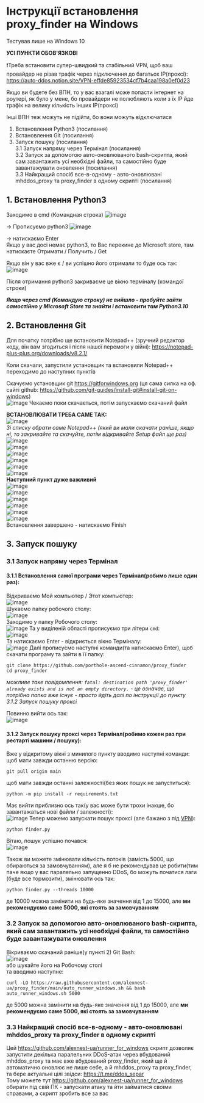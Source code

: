 # Інструкції встановлення proxy_finder на Windows

Тестував лише на Windows 10  
  
**УСІ ПУНКТИ ОБОВ'ЯЗКОВІ**

❗️Треба встановити супер-швидкий та стабільний VPN, щоб ваш провайдер не різав трафік через підключення до багатьох ІР(проксі):
https://auto-ddos.notion.site/VPN-effde85923534cf7b4caa198a0ef0d23

Якщо ви будете без ВПН, то у вас взагалі може попасти інтернет на роутері, як було у мене, бо провайдери не полюбляють коли з їх ІР йде трафік на велику кількість інших ІР(проксі)

Інші ВПН теж можуть не підійти, бо вони можуть відключатися 

1. Встановлення Python3 (посилання)  
2. Встановлення Git (посилання)  
3. Запуск пошуку (посилання)  
3.1 Запуск напряму через Термінал (посилання)  
3.2 Запуск за допомогою авто-оновлюваного bash-скрипта, який сам завантажить усі необхідні файли, та самостійно буде завантажувати оновлення (посилання)  
3.3 Найкращий спосіб все-в-одному - авто-оновлювані mhddos_proxy та proxy_finder в одному скрипті (посилання)  

## 1. Встановлення Python3

Заходимо в cmd (Командная строка)
![image](https://user-images.githubusercontent.com/74729549/167741362-be1ec067-bd71-45b3-9264-5baeba0e844b.png)  

-> Прописуємо python3
![image](https://user-images.githubusercontent.com/74729549/167741398-9439e1b7-bffe-4964-bb70-91a5b4b83ba5.png)  


 -> натискаємо Enter  
Якщо у вас досі немає python3, то Вас перекине до Microsoft store, там натискаєте Отримати / Получить / Get  

Якщо він у вас вже є / ви успішно його отримали то буде ось так: 
![image](https://user-images.githubusercontent.com/74729549/167741390-8f4ef0b7-f958-4ed1-be40-5877a2f0865d.png)  

Після отримання python3 закриваєме це вікно терміналу (командої строки)  

***Якщо через cmd (Командую строку) не вийшло - пробуйте зайти самостійно у Microsoft Store та знайти і встановити там Python3.10***  

## 2. Встановлення Git

Для початку потрібно ще встановити Notepad++ (зручний редактор коду, він вам згодиться і після нашої перемоги у війні): https://notepad-plus-plus.org/downloads/v8.2.1/    

Коли скачали, запустили установщик та встановили Notepad++ переходимо до наступних пунктів  


Скачуємо установщик git https://gitforwindows.org (ця сама силка на оф. сайті github: https://github.com/git-guides/install-git#install-git-on-windows)  
![image](https://user-images.githubusercontent.com/74729549/167741764-3660a1e0-a79b-4460-aae9-28309ce97c9b.png)
Чекаємо поки скачається, потім запускаємо скачаний файл  

**ВСТАНОВЛЮВАТИ ТРЕБА САМЕ ТАК:**  
![image](https://user-images.githubusercontent.com/74729549/167741828-a3e1c5aa-a3fb-4d95-8705-778a99bda68b.png)  
*Зі списку обрати саме Notepad++ (який ви мали скачати раніше, якщо ні, то закривайте та скачуйте, потім відкривайте Setup файл ще раз)*  
![image](https://user-images.githubusercontent.com/74729549/167741841-b6ceb31a-ded8-41b2-be9c-cab1846791d9.png)  
![image](https://user-images.githubusercontent.com/74729549/167741883-62ecddc4-fffd-405d-a682-a06d6f1edac5.png)  
![image](https://user-images.githubusercontent.com/74729549/167741889-d160c8d2-420a-47bf-987a-9235595ee5b5.png)  
![image](https://user-images.githubusercontent.com/74729549/167741908-cc985a8d-d466-4154-9734-2c9ed1ed50fe.png)  
![image](https://user-images.githubusercontent.com/74729549/167741917-fbc39aed-f3d4-4353-9cea-2fcee1661d8a.png)  
![image](https://user-images.githubusercontent.com/74729549/167741931-ad1cf34c-e49c-41d8-8eb3-8d4119339860.png)  
**Наступний пункт дуже важливий**  
![image](https://user-images.githubusercontent.com/74729549/167741966-7c035bac-9276-42db-ac09-a2957d402f69.png)  
![image](https://user-images.githubusercontent.com/74729549/167741976-48a7e397-f977-42ec-9292-29801708c865.png)  
![image](https://user-images.githubusercontent.com/74729549/167741988-eef8bbf5-6b6c-42cb-971e-4c5b124658cb.png)  
![image](https://user-images.githubusercontent.com/74729549/167741994-93162b55-1931-40e3-82f6-e4a0c768cd9d.png)  
![image](https://user-images.githubusercontent.com/74729549/167742004-c0eaab28-9d27-4f31-9325-9c7d76b2c014.png)  
![image](https://user-images.githubusercontent.com/74729549/167742017-25f7d530-593f-41bf-a226-e5948151a9a1.png)  
Встановлення завершено - натискаємо Finish  

## 3. Запуск пошуку
### 3.1 Запуск напряму через Термінал
#### 3.1.1 Встановлення самої програми через Термінал(робимо лише один раз):
Відкриваємо Мой компьютер / Этот компьютер:  
![image](https://user-images.githubusercontent.com/74729549/167746227-6192c1d6-f895-4b01-98fc-98ddf9378fdb.png)  
Шукаємо папку робочого столу:  
![image](https://user-images.githubusercontent.com/74729549/167746244-f3b98d9d-bf07-46a3-8d31-77b9bb400301.png)  
Заходимо у папку Робочого столу:  
![image](https://user-images.githubusercontent.com/74729549/167746271-fbd5b687-1a03-4b21-a016-4593f4fdba56.png)
Та у виділеній області прописуємо три літери `cmd`:  
![image](https://user-images.githubusercontent.com/74729549/167746307-ec4a0331-2536-4015-ba44-bd52e420c7ab.png)  
Та натискаємо Enter - відкриється вікно Терміналу:  
![image](https://user-images.githubusercontent.com/74729549/167746342-a45fb92d-d051-4029-b1f9-61d785f40874.png)
Далі прописуємо наступні команди(та натискаємо Enter), щоб скачати програму та зайти в її папку:  
```shell
git clone https://github.com/porthole-ascend-cinnamon/proxy_finder
cd proxy_finder
```
*можливе таке повідомлення: `fatal: destination path 'proxy_finder' already exists and is not an empty directory.` - це означає, що потрібна папка вже існує - просто йдіть далі по інструкції до пункту 3.1.2 Запуск пошуку проксі*

Повинно вийти ось так:  
![image](https://user-images.githubusercontent.com/74729549/167746721-eb3d9ea7-d7cb-4b7d-a6a4-ed2e125c9411.png)  
#### 3.1.2 Запуск пошуку проксі через Термінал(робимо кожен раз при рестарті машини / пошуку):
Вже у відкритому вікні з минилого пункту вводимо наступні команди:  
щоб мати завжди останню версію:  
```shell
git pull origin main
```
щоб мати завжди останні залежності(без яких пошук не запуститься):  
```shell
python -m pip install -r requirements.txt
```
Має вийти приблизно ось так(у вас може бути трохи інакше, бо завантажаться нові файли / залежності):   
![image](https://user-images.githubusercontent.com/74729549/167747452-0ec0642e-c672-4d2e-b264-330d87969e82.png)
Тепер можемо запускати пошук проксі (але бажано з під [VPN](https://auto-ddos.notion.site/VPN-effde85923534cf7b4caa198a0ef0d23)): 
```shell
python finder.py
```
Вітаю, пошук успішно почався:  
![image](https://user-images.githubusercontent.com/74729549/167747693-c4e731fe-cff9-4c0e-87ac-914a8f34910a.png)  

Також ви можете змінювати кількість потоків (замість 5000, що обираються за замовчуванням), але я б не рекомендував це робити(тим паче якщо у вас паралельно запущенно DDoS, бо можуть початися лаги (буде все тормозити), змінювати ось так:  
```shell
python finder.py --threads 10000
```
де 10000 можна замінити на будь-яке значення від 1 до 15000, але **ми рекомендуємо саме 5000, які стоять за замовчуванням**  

### 3.2 Запуск за допомогою авто-оновлюваного bash-скрипта, який сам завантажить усі необхідні файли, та самостійно буде завантажувати оновлення
Вікриваємо скачаний раніше(у пункті 2) Git Bash:  
![image](https://user-images.githubusercontent.com/74729549/167748665-d102dc65-08a3-4262-897f-a1c70ed729bc.png)  
або шукайте його на Робочому столі  
та вводимо наступне:
```shell
curl -LO https://raw.githubusercontent.com/alexnest-ua/proxy_finder/main/auto_runner_windows.sh && bash auto_runner_windows.sh 5000
```
де 5000 можна замінити на будь-яке значення від 1 до 15000, але **ми рекомендуємо саме 5000, які стоять за замовчуванням**  

### 3.3 Найкращий спосіб все-в-одному - авто-оновлювані mhddos_proxy та proxy_finder в одному скрипті
Цей https://github.com/alexnest-ua/runner_for_windows скрипт дозволяє запустити декілька паралельних DDoS-атак через вбудований mhddos_proxy та має вже вбудований proxy_finder, який ще й автоматично оновлює не лише себе, а й mhddos_proxy та proxy_finder, та бере актуальні цілі звідси: https://t.me/ddos_separ  
Тому можете тут https://github.com/alexnest-ua/runner_for_windows обирати під свій ПК - запускати атаку та йти займатися своїми справами, а скрипт зробить все за вас 
